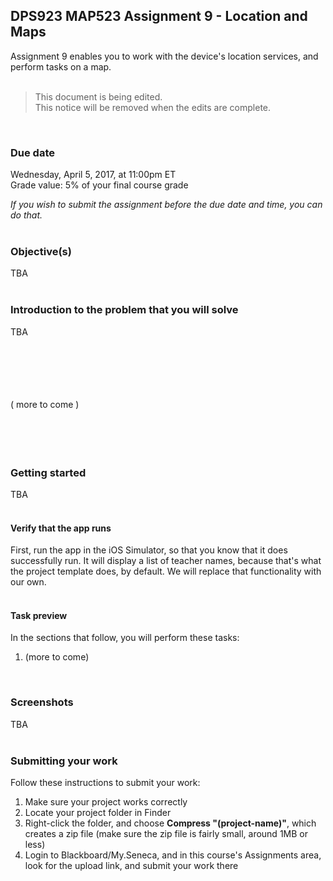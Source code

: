 ## DPS923 MAP523 Assignment 9 - Location and Maps
Assignment 9 enables you to work with the device's location services, and perform tasks on a map.   
<br>

> This document is being edited.  
> This notice will be removed when the edits are complete.  

<br>

### Due date
Wednesday, April 5, 2017, at 11:00pm ET  
Grade value: 5% of your final course grade  

*If you wish to submit the assignment before the due date and time, you can do that.*  
<br>

### Objective(s)  
TBA  
<br>

### Introduction to the problem that you will solve
TBA  

<br><br><br><br><br>
( more to come )
<br><br><br><br><br>

### Getting started  
TBA  
<br>

#### Verify that the app runs
First, run the app in the iOS Simulator, so that you know that it does successfully run. It will display a list of teacher names, because that's what the project template does, by default. We will replace that functionality with our own.  
<br>

#### Task preview
In the sections that follow, you will perform these tasks:  
1. (more to come)  
<br>

### Screenshots
TBA  
<br>

### Submitting your work
Follow these instructions to submit your work:  

1. Make sure your project works correctly  
2. Locate your project folder in Finder  
3. Right-click the folder, and choose **Compress "(project-name)"**, which creates a zip file (make sure the zip file is fairly small, around 1MB or less)  
4. Login to Blackboard/My.Seneca, and in this course's Assignments area, look for the upload link, and submit your work there  
